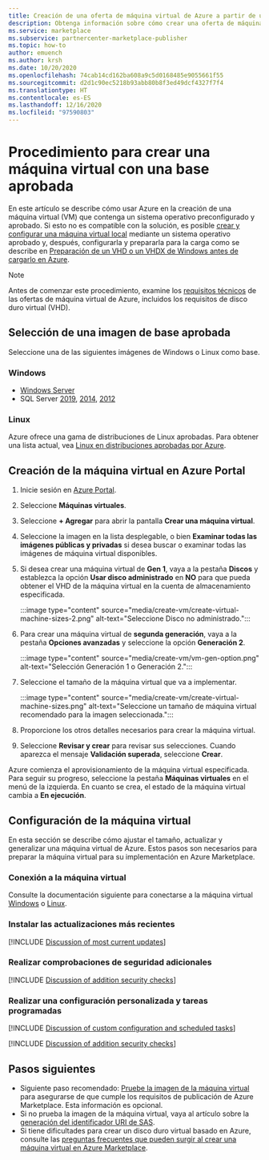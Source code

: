 ```yaml
---
title: Creación de una oferta de máquina virtual de Azure a partir de una base aprobada, Azure Marketplace
description: Obtenga información sobre cómo crear una oferta de máquina virtual (VM) a partir de una base aprobada.
ms.service: marketplace
ms.subservice: partnercenter-marketplace-publisher
ms.topic: how-to
author: emuench
ms.author: krsh
ms.date: 10/20/2020
ms.openlocfilehash: 74cab14cd162ba608a9c5d0168485e9055661f55
ms.sourcegitcommit: d2d1c90ec5218b93abb80b8f3ed49dcf4327f7f4
ms.translationtype: HT
ms.contentlocale: es-ES
ms.lasthandoff: 12/16/2020
ms.locfileid: "97590803"
---
```

# <a name="how-to-create-a-virtual-machine-using-an-approved-base"></a>Procedimiento para crear una máquina virtual con una base aprobada

En este artículo se describe cómo usar Azure en la creación de una máquina virtual (VM) que contenga un sistema operativo preconfigurado y aprobado. Si esto no es compatible con la solución, es posible [crear y configurar una máquina virtual local](azure-vm-create-using-own-image.md) mediante un sistema operativo aprobado y, después, configurarla y prepararla para la carga como se describe en [Preparación de un VHD o un VHDX de Windows antes de cargarlo en Azure](../virtual-machines/windows/prepare-for-upload-vhd-image.md).

> [!NOTE]
> Antes de comenzar este procedimiento, examine los [requisitos técnicos](marketplace-virtual-machines.md#technical-requirements) de las ofertas de máquina virtual de Azure, incluidos los requisitos de disco duro virtual (VHD).

## <a name="select-an-approved-base-image"></a>Selección de una imagen de base aprobada

Seleccione una de las siguientes imágenes de Windows o Linux como base.

### <a name="windows"></a>Windows

- [Windows Server](https://azuremarketplace.microsoft.com/en-us/marketplace/apps/microsoftwindowsserver.windowsserver?tab=Overview)
- SQL Server [2019](https://azuremarketplace.microsoft.com/marketplace/apps/microsoftsqlserver.sql2019-ws2019?tab=Overview), [2014](https://azuremarketplace.microsoft.com/marketplace/apps/microsoftsqlserver.sql2014sp3-ws2012r2?tab=Overview), [2012](https://azuremarketplace.microsoft.com/marketplace/apps/microsoftsqlserver.sql2012sp4-ws2012r2?tab=Overview)

### <a name="linux"></a>Linux

Azure ofrece una gama de distribuciones de Linux aprobadas. Para obtener una lista actual, vea [Linux en distribuciones aprobadas por Azure](../virtual-machines/linux/endorsed-distros.md).

## <a name="create-vm-on-the-azure-portal"></a>Creación de la máquina virtual en Azure Portal

1. Inicie sesión en [Azure Portal](https://ms.portal.azure.com/).
2. Seleccione **Máquinas virtuales**.
3. Seleccione **+ Agregar** para abrir la pantalla **Crear una máquina virtual**.
4. Seleccione la imagen en la lista desplegable, o bien **Examinar todas las imágenes públicas y privadas** si desea buscar o examinar todas las imágenes de máquina virtual disponibles.
5. Si desea crear una máquina virtual de **Gen 1**, vaya a la pestaña **Discos** y establezca la opción **Usar disco administrado** en **NO** para que pueda obtener el VHD de la máquina virtual en la cuenta de almacenamiento especificada.

   :::image type="content" source="media/create-vm/create-virtual-machine-sizes-2.png" alt-text="Seleccione Disco no administrado.":::
   
6. Para crear una máquina virtual de **segunda generación**, vaya a la pestaña **Opciones avanzadas** y seleccione la opción **Generación 2**.

    :::image type="content" source="media/create-vm/vm-gen-option.png" alt-text="Selección Generación 1 o Generación 2.":::

7. Seleccione el tamaño de la máquina virtual que va a implementar.

    :::image type="content" source="media/create-vm/create-virtual-machine-sizes.png" alt-text="Seleccione un tamaño de máquina virtual recomendado para la imagen seleccionada.":::

7. Proporcione los otros detalles necesarios para crear la máquina virtual.
8. Seleccione **Revisar y crear** para revisar sus selecciones. Cuando aparezca el mensaje **Validación superada**, seleccione **Crear**.

Azure comienza el aprovisionamiento de la máquina virtual especificada. Para seguir su progreso, seleccione la pestaña **Máquinas virtuales** en el menú de la izquierda. En cuanto se crea, el estado de la máquina virtual cambia a **En ejecución**.


## <a name="configure-the-vm"></a>Configuración de la máquina virtual

En esta sección se describe cómo ajustar el tamaño, actualizar y generalizar una máquina virtual de Azure. Estos pasos son necesarios para preparar la máquina virtual para su implementación en Azure Marketplace.

### <a name="connect-to-your-vm"></a>Conexión a la máquina virtual

Consulte la documentación siguiente para conectarse a la máquina virtual [Windows](../virtual-machines/windows/connect-logon.md) o [Linux](../virtual-machines/linux/ssh-from-windows.md#connect-to-your-vm).

### <a name="install-the-most-current-updates"></a>Instalar las actualizaciones más recientes

[!INCLUDE [Discussion of most current updates](includes/most-current-updates.md)]

### <a name="perform-additional-security-checks"></a>Realizar comprobaciones de seguridad adicionales

[!INCLUDE [Discussion of addition security checks](includes/additional-security-checks.md)]

### <a name="perform-custom-configuration-and-scheduled-tasks"></a>Realizar una configuración personalizada y tareas programadas

[!INCLUDE [Discussion of custom configuration and scheduled tasks](includes/custom-config.md)]

[!INCLUDE [Discussion of addition security checks](includes/size-connect-generalize.md)]

## <a name="next-steps"></a>Pasos siguientes

- Siguiente paso recomendado: [Pruebe la imagen de la máquina virtual](azure-vm-image-test.md) para asegurarse de que cumple los requisitos de publicación de Azure Marketplace. Esta información es opcional.
- Si no prueba la imagen de la máquina virtual, vaya al artículo sobre la [generación del identificador URI de SAS](azure-vm-get-sas-uri.md).
- Si tiene dificultades para crear un disco duro virtual basado en Azure, consulte las [preguntas frecuentes que pueden surgir al crear una máquina virtual en Azure Marketplace](azure-vm-create-faq.md).